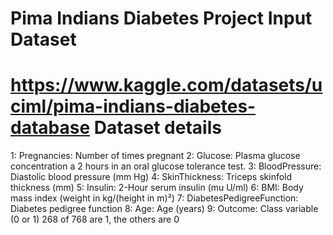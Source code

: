  Pima Indians Diabetes Project 
 Input Dataset 
================= 
https://www.kaggle.com/datasets/uciml/pima-indians-diabetes-database 
Dataset details
===================
1: Pregnancies: Number of times pregnant 
2: Glucose: Plasma glucose concentration a 2 hours in an oral glucose tolerance test. 
3: BloodPressure: Diastolic blood pressure (mm Hg) 
4: SkinThickness: Triceps skinfold thickness (mm) 
5: Insulin: 2-Hour serum insulin (mu U/ml) 
6: BMI: Body mass index (weight in kg/(height in m)²) 
7: DiabetesPedigreeFunction: Diabetes pedigree function 
8: Age: Age (years) 
9: Outcome: Class variable (0 or 1) 268 of 768 are 1, the others are 0 
